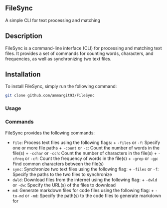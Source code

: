 ## FileSync
A simple CLI for text processing and matching

## Description
FileSync is a command-line interface (CLI) for processing and matching text files. It provides a set of commands for counting words, characters, and frequencies, as well as synchronizing two text files.

## Installation
To install FileSync, simply run the following command:
```bash
git clone github.com/ammargit93/FileSync
```
### Usage
### Commands
FileSync provides the following commands:
* `file`: Process text files using the following flags:
        + `-files` or `-f`: Specify one or more file paths
        + `-count` or `-c`: Count the number of words in the file(s)
        + `-cchar` or `-cch`: Count the number of characters in the file(s)
        + `-cfreq` or `-cf`: Count the frequency of words in the file(s)
        + `-grep` or `-gp`: Find common characters between the file(s)
* `sync`: Synchronize two text files using the following flag:
        + `-files` or `-f`: Specify the paths to the two files to synchronize
* `dwld`: Download files from the internet using the following flag:
        + `-dwld` or `-dw`: Specify the URL(s) of the files to download
* `md`: Generate markdown files for code files using the following flag:
        + `-to-md` or `-md`: Specify the path(s) to the code files to generate markdown for


